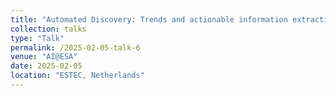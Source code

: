 ```yaml
---
title: "Automated Discovery: Trends and actionable information extraction from OSIP ideas through AI"
collection: talks
type: "Talk"
permalink: /2025-02-05-talk-6
venue: "AI@ESA"
date: 2025-02-05
location: "ESTEC, Netherlands"
---
```


